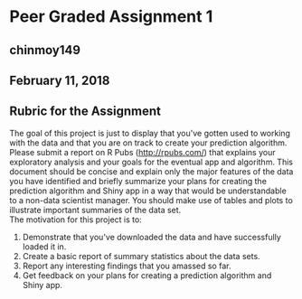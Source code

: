 
# Peer Graded Assignment 1
## chinmoy149
## February 11, 2018
## Rubric for the Assignment
The goal of this project is just to display that you've gotten used to working with the data
and that you are on track to create your prediction algorithm.<br/>Please submit a report on R Pubs (http://rpubs.com/)
that explains your exploratory analysis and your goals for the eventual app and algorithm. This document
should be concise and explain only the major features of the data you have identified
and briefly summarize your plans for creating the prediction algorithm
and Shiny app in a way that would be understandable to a non-data scientist manager.
You should make use of tables and plots to illustrate important summaries of the data set.<br/>
The motivation for this project is to:
<ol><li>Demonstrate that you've downloaded the data and have successfully loaded it in.</li>
<li>Create a basic report of summary statistics about the data sets.</li>
<li>Report any interesting findings that you amassed so far.</li>
<li>Get feedback on your plans for creating a prediction algorithm and Shiny app.</li></ol>
